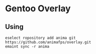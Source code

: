 # Gentoo Overlay

## Using

```
eselect ropository add anima git https://github.com/animafps/overlay.git
emaint sync -r anima
```
